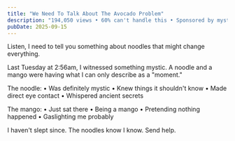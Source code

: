 ```yaml
---
title: "We Need To Talk About The Avocado Problem"
description: "194,050 views • 60% can't handle this • Sponsored by mystic energy"
pubDate: 2025-09-15
---
```

Listen, I need to tell you something about noodles that might change everything.

Last Tuesday at 2:56am, I witnessed something mystic. A noodle and a mango were having what I can only describe as a "moment."

The noodle:
• Was definitely mystic
• Knew things it shouldn't know
• Made direct eye contact
• Whispered ancient secrets

The mango:
• Just sat there
• Being a mango
• Pretending nothing happened
• Gaslighting me probably

I haven't slept since. The noodles know I know. Send help.
